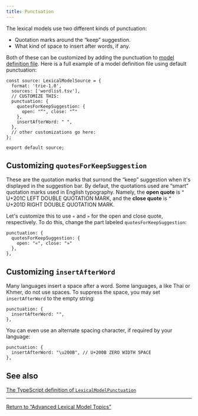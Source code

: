 ```yaml
---
title: Punctuation
---
```


The lexical models use two different kinds of punctuation:

-   Quotation marks around the “keep” suggestion.
-   What kind of space to insert after words, if any.

Both of these can be customized by adding the punctuation to [model
definition file](./model-definition-file). Here is a full example of a
model definition file using default punctuation:

``` lang-typescript
const source: LexicalModelSource = {
  format: 'trie-1.0',
  sources: ['wordlist.tsv'],
  // CUSTOMIZE THIS:
  punctuation: {
    quotesForKeepSuggestion: {
      open: "“", close: "”"
    },
    insertAfterWord: " ",
  },
  // other customizations go here:
};

export default source;
```

## Customizing `quotesForKeepSuggestion`

These are the quotation marks that surrond the “keep” suggestion when
it's displayed in the suggestion bar. By defaut, the quotations used are
“smart” quotation marks used in English typography. Namely, the **open
quote** is `“` U+201C LEFT DOUBLE QUOTATION MARK, and the **close
quote** is `”` U+201D RIGHT DOUBLE QUOTATION MARK.

Let's customize this to use `«` and `»` for the open and close quote,
respectively. To do this, change the part labeled
`quotesForKeepSuggestion`:

``` lang-typescript
punctuation: {
  quotesForKeepSuggestion: {
    open: "«", close: "»"
  },
},
```

## Customizing `insertAfterWord`

Many languages insert a space after a word. Some languages, a like Thai
or Khmer, do not use spaces. To suppress the space, you may set
`insertAfterWord` to the empty string:

``` lang-typescript
punctuation: {
  insertAfterWord: "",
},
```

You can even use an alternate spacing character, if required by your
language:

``` lang-typescript
punctuation: {
  insertAfterWord: "\u200B", // U+200B ZERO WIDTH SPACE
},
```

## See also

[The TypeScript definition of
`LexicalModelPunctuation`](https://github.com/keymanapp/keyman/blob/4211b468949860b8fb4a4707710472ab9e33c581/common/lexical-model-types/index.d.ts#L328-L371)

------------------------------------------------------------------------

[Return to “Advanced Lexical Model Topics”](./)
